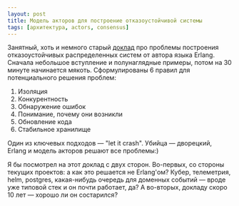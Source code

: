 ```yaml
---
layout: post
title: Модель акторов для построение отказоустойчивой системы
tags: [архитектура, actors, consensus]
---
```

Занятный, хоть и немного старый [доклад](https://youtu.be/cNICGEwmXLU) про проблемы построения отказоустойчивых распределенных систем от автора языка Erlang. Сначала небольшое вступление и полунаглядные примеры, потом на 30 минуте начинается мякоть. Сформулированы 6 правил для потенциального решения проблем:
 1. Изоляция 
 2. Конкурентность
 3. Обнаружение ошибок
 4. Понимание, почему они возникли
 5. Обновление кода
 6. Стабильное хранилище

Один из ключевых подходов — "let it crash". Убийца — дворецкий, Erlang и модель акторов решают все проблемы:)

Я бы посмотрел на этот доклад с двух сторон. Во-первых, со стороны текущих проектов: а как это решается не Erlang'ом? Кубер, телеметрия, helm, postgres, какая-нибудь очередь для доменных событий — вроде уже типовой стек и он почти работает, да? А во-вторых, докладу скоро 10 лет — хорошо ли он состарился?
